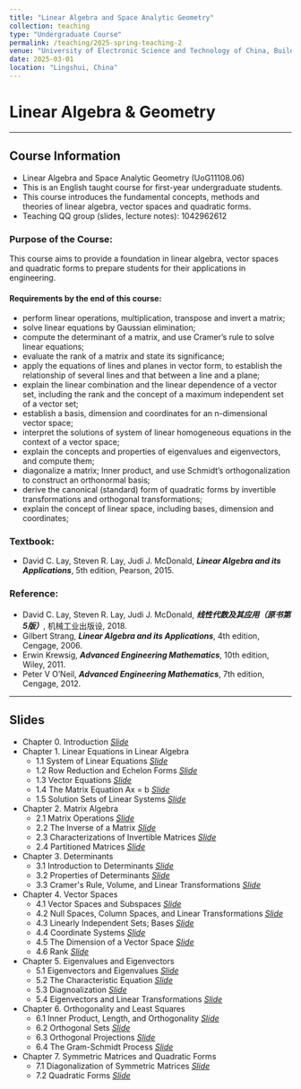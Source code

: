 ```yaml
---
title: "Linear Algebra and Space Analytic Geometry"
collection: teaching
type: "Undergraduate Course"
permalink: /teaching/2025-spring-teaching-2
venue: "University of Electronic Science and Technology of China, Building"
date: 2025-03-01
location: "Lingshui, China"
---
```


 
# Linear Algebra & Geometry

***
## Course Information
* Linear Algebra and Space Analytic Geometry (UoG11108.06)
* This is an English taught course for first-year undergraduate students.
* This course introduces the fundamental concepts, methods and theories of linear algebra, vector spaces and quadratic forms. 
* Teaching QQ group (slides, lecture notes): 1042962612 


### Purpose of the Course:
This course aims to provide a foundation in linear algebra, vector spaces and quadratic forms to prepare students for their applications in engineering.

#### Requirements by the end of this course:
* perform linear operations, multiplication, transpose and invert a matrix;
* solve linear equations by Gaussian elimination;
* compute the determinant of a matrix, and use Cramer’s rule to solve linear equations;
* evaluate the rank of a matrix and state its significance;
* apply the equations of lines and planes in vector form, to establish the relationship of several lines and that between a line and a plane;
* explain the linear combination and the linear dependence of a vector set, including the rank and the concept of a maximum independent set of a vector set;
* establish a basis, dimension and coordinates for an n-dimensional vector space;
* interpret the solutions of system of linear homogeneous equations in the context of a vector space;
* explain the concepts and properties of eigenvalues and eigenvectors, and compute them;
* diagonalize a matrix; Inner product, and use Schmidt’s orthogonalization to construct an orthonormal basis;
* derive the canonical (standard) form of quadratic forms by invertible transformations and orthogonal transformations;
* explain the concept of linear space, including bases, dimension and coordinates;


### Textbook:  
* David C. Lay, Steven R. Lay, Judi J. McDonald, _**Linear Algebra and its Applications**_, 5th edition,  Pearson, 2015. 

### Reference:
* David C. Lay, Steven R. Lay, Judi J. McDonald, _**线性代数及其应用（原书第5版）**_, 机械工业出版设, 2018.
* Gilbert Strang, _**Linear Algebra and its Applications**_, 4th edition, Cengage, 2006.
* Erwin Krewsig, _**Advanced Engineering Mathematics**_, 10th edition, Wiley, 2011.
* Peter V O’Neil, _**Advanced Engineering Mathematics**_, 7th edition, Cengage, 2012.


***
## Slides
* Chapter 0.  Introduction  [_Slide_](http://xiaozhouli.com/resources/LA2021/Chapter0_Introduction.pdf)
* Chapter 1.  Linear Equations in Linear Algebra
	- 1.1 System of Linear Equations  [_Slide_](http://xiaozhouli.com/resources/LA2021/Section1_1_LinearSystem.pdf)
	- 1.2 Row Reduction and Echelon Forms  [_Slide_](http://xiaozhouli.com/resources/LA2021/Section1_2_RowReduction_EchelonFroms.pdf)
	- 1.3 Vector Equations  [_Slide_](http://xiaozhouli.com/resources/LA2020/Section1_3_Vector.pdf)
	- 1.4 The Matrix Equation Ax = b  [_Slide_](http://xiaozhouli.com/resources/LA2020/Section1_4_MatrixEquation.pdf)
	- 1.5 Solution Sets of Linear Systems  [_Slide_](http://xiaozhouli.com/resources/LA2020/Section1_5_SolutionSet.pdf)
* Chapter 2.  Matrix Algebra
	- 2.1 Matrix Operations  [_Slide_](http://xiaozhouli.com/resources/LA2020/Section2_1_MatrixOperations.pdf)
	- 2.2 The Inverse of a Matrix  [_Slide_](http://xiaozhouli.com/resources/LA2020/Section2_2_Inverse.pdf)
	- 2.3 Characterizations of Invertible Matrices  [_Slide_](http://xiaozhouli.com/resources/LA2020/Section2_3_InvertibleMatrices.pdf)
	- 2.4 Partitioned Matrices  [_Slide_](http://xiaozhouli.com/resources/LA2020/Section2_4_PartitionedMatrices.pdf)
* Chapter 3.  Determinants
	- 3.1 Introduction to Determinants  [_Slide_](http://xiaozhouli.com/resources/LA2020/Section3_1_Determinants.pdf)
	- 3.2 Properties of Determinants  [_Slide_](http://xiaozhouli.com/resources/LA2020/Section3_2_PropertiesDeterminants.pdf)
	- 3.3 Cramer's Rule, Volume, and Linear Transformations  [_Slide_](http://xiaozhouli.com/resources/LA2020/Section3_3_CramersRule.pdf)
* Chapter 4.  Vector Spaces  
	- 4.1 Vector Spaces and Subspaces  [_Slide_](http://xiaozhouli.com/resources/LA2020/Section4_1_VectorSpaces.pdf)
	- 4.2 Null Spaces, Column Spaces, and Linear Transformations  [_Slide_](http://xiaozhouli.com/resources/LA2020/Section4_2_NullSpace_ColumnSpace.pdf)
	- 4.3 Linearly Independent Sets; Bases  [_Slide_](http://xiaozhouli.com/resources/LA2020/Section4_3_Linearly_Independent_Sets_Bases.pdf)
	- 4.4 Coordinate Systems  [_Slide_](http://xiaozhouli.com/resources/LA2020/Section4_4_CoordinateSystems.pdf)
	- 4.5 The Dimension of a Vector Space  [_Slide_](http://xiaozhouli.com/resources/LA2020/Section4_5_Dimension.pdf)
	- 4.6 Rank  [_Slide_](http://xiaozhouli.com/resources/LA2020/Section4_6_Rank.pdf)
* Chapter 5.  Eigenvalues and Eigenvectors
	- 5.1 Eigenvectors and Eigenvalues  [_Slide_](http://xiaozhouli.com/resources/LA2020/Section5_1_Eigenvector.pdf)
	- 5.2 The Characteristic Equation  [_Slide_](http://xiaozhouli.com/resources/LA2020/Section5_2_Characteristic.pdf)
	- 5.3 Diagnoalization  [_Slide_](http://xiaozhouli.com/resources/LA2020/Section5_3_Diagonalization.pdf)
	- 5.4 Eigenvectors and Linear Transformations  [_Slide_](http://xiaozhouli.com/resources/LA2020/Section5_4_LinearTransformation.pdf)
* Chapter 6.  Orthogonality and Least Squares
	- 6.1 Inner Product, Length, and Orthogonality  [_Slide_](http://xiaozhouli.com/resources/LA2020/Section6_1_InnerProduct_Orthognality.pdf)
	- 6.2 Orthogonal Sets  [_Slide_](http://xiaozhouli.com/resources/LA2020/Section6_2_OrthogonalSets.pdf)
	- 6.3 Orthogonal Projections  [_Slide_](http://xiaozhouli.com/resources/LA2020/Section6_3_OrthogonalProjection.pdf)
	- 6.4 The Gram-Schmidt Process  [_Slide_](http://xiaozhouli.com/resources/LA2020/Section6_4_Gram-Schmidt.pdf)
* Chapter 7.  Symmetric Matrices and Quadratic Forms
	- 7.1 Diagonalization of Symmetric Matrices  [_Slide_](http://xiaozhouli.com/resources/LA2020/Section7_1_SymmetricMatrices.pdf)
	- 7.2 Quadratic Forms  [_Slide_](http://xiaozhouli.com/resources/LA2020/Section7_2_QuadraticForms.pdf)